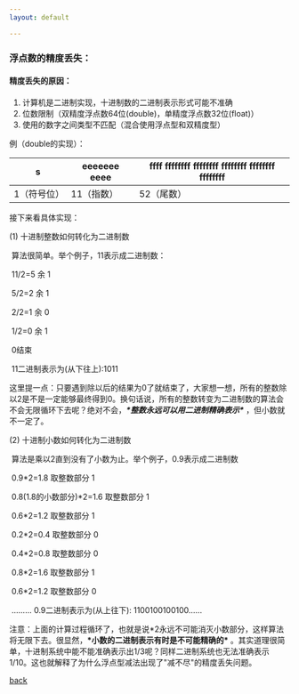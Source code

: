 ```yaml
---
layout: default

---
```


### 浮点数的精度丢失：

#### 精度丢失的原因：

1. 计算机是二进制实现，十进制数的二进制表示形式可能不准确
2. 位数限制（双精度浮点数64位(double)，单精度浮点数32位(float)）
3. 使用的数字之间类型不匹配（混合使用浮点型和双精度型）

例（double的实现）：

| s           | eeeeeee eeee | ffff ffffffff ffffffff ffffffff ffffffff ffffffff |
| ----------- | ------------ | ------------------------------------------------- |
| 1（符号位） | 11（指数）   | 52（尾数）                                        |

接下来看具体实现：

 (1) 十进制整数如何转化为二进制数

​      算法很简单。举个例子，11表示成二进制数：

​           11/2=5 余  1

​            5/2=2  余  1

​            2/2=1  余  0

​            1/2=0  余  1

​             0结束     

​			11二进制表示为(从下往上):1011

​     这里提一点：只要遇到除以后的结果为0了就结束了，大家想一想，所有的整数除以2是不是一定能够最终得到0。换句话说，所有的整数转变为二进制数的算法会不会无限循环下去呢？绝对不会，***\*整数永远可以用二进制精确表示\**** ，但小数就不一定了。



 (2) 十进制小数如何转化为二进制数

​      算法是乘以2直到没有了小数为止。举个例子，0.9表示成二进制数

​           0.9*2=1.8  取整数部分 1

​           0.8(1.8的小数部分)*2=1.6  取整数部分 1

​           0.6*2=1.2  取整数部分 1

​           0.2*2=0.4  取整数部分 0

​           0.4*2=0.8  取整数部分 0

​           0.8*2=1.6 取整数部分 1

​           0.6*2=1.2  取整数部分 0

​               .........   0.9二进制表示为(从上往下): 1100100100100......

​      注意：上面的计算过程循环了，也就是说*2永远不可能消灭小数部分，这样算法将无限下去。很显然，**\*小数的二进制表示有时是不可能精确的\*** 。其实道理很简单，十进制系统中能不能准确表示出1/3呢？同样二进制系统也无法准确表示1/10。这也就解释了为什么浮点型减法出现了"减不尽"的精度丢失问题。

[back](./)

